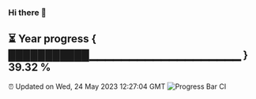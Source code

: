 ### Hi there 👋
⏳ Year progress { ███████████▁▁▁▁▁▁▁▁▁▁▁▁▁▁▁▁▁▁▁ } 39.32 %
---
⏰ Updated on Wed, 24 May 2023 12:27:04 GMT
![Progress Bar CI](https://github.com/liununu/liununu/workflows/Progress%20Bar%20CI/badge.svg)
